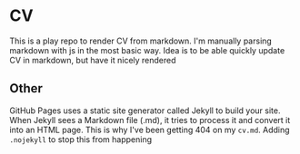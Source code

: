 # CV

This is a play repo to render CV from markdown. I'm manually parsing markdown with js in the most basic way. Idea is to be able quickly update CV in markdown, but have it nicely rendered

## Other

GitHub Pages uses a static site generator called Jekyll to build your site. When Jekyll sees a Markdown file (.md), it tries to process it and convert it into an HTML page. This is why I've been getting 404 on my `cv.md`. Adding `.nojekyll` to stop this from happening